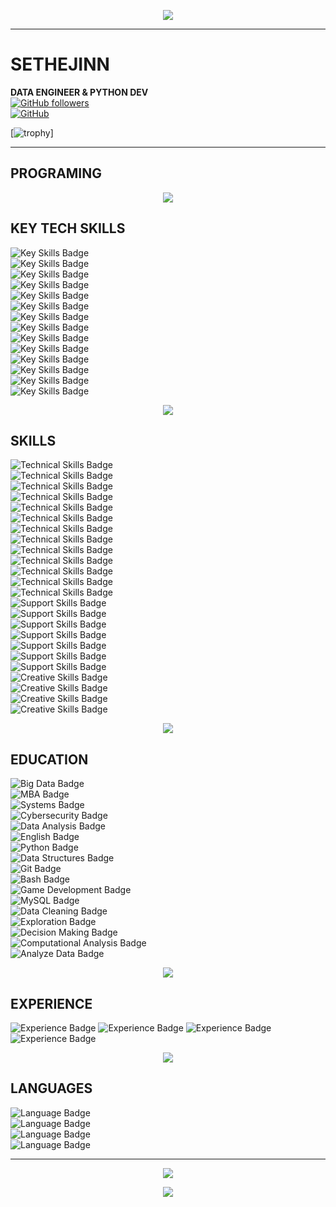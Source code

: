<p align="center">
  <img src="https://readme-typing-svg.demolab.com?font=Play&size=60&pause=2000&color=green&center=true&random=true&width=700&height=79&lines=SETHEJINN" />
</a></p>

<hr style="border-color:green;">


# SETHEJINN
**DATA ENGINEER & PYTHON DEV**  
[![GitHub followers](https://img.shields.io/github/followers/sethejinn?style=social)](https://github.com/sethejinn)  
[![GitHub](https://img.shields.io/badge/GitHub-sethejinn-black?style=flat&logo=github)](https://github.com/sethejinn)  

[![trophy](https://github-profile-trophy.vercel.app/?username=sethejinn)]

<hr style="border-color:green;">

## PROGRAMING  

<p align="center">
<a href="https://github.com/sethejinn/sethejinn">
  <img align="center" src="https://github-readme-stats.vercel.app/api/top-langs/?username=sethejinn&theme=dark&langs_count=20" />
</a></p>

## KEY TECH SKILLS  

![Key Skills Badge](https://img.shields.io/badge/Skills-SQL%20%28PostgreSQL%2C%20MySQL%29-28a745?style=flat-square)  
![Key Skills Badge](https://img.shields.io/badge/Skills-Python-28a745?style=flat-square)  
![Key Skills Badge](https://img.shields.io/badge/Skills-Polars-28a745?style=flat-square)  
![Key Skills Badge](https://img.shields.io/badge/Skills-Pandas-28a745?style=flat-square)  
![Key Skills Badge](https://img.shields.io/badge/Skills-Excel%20%26%20PowerBI-28a745?style=flat-square)  
![Key Skills Badge](https://img.shields.io/badge/Skills-HTML%20%26%20CSS-28a745?style=flat-square)  
![Key Skills Badge](https://img.shields.io/badge/Skills-Git%2C%20GitHub%20%26%20Bitbucket-28a745?style=flat-square)  
![Key Skills Badge](https://img.shields.io/badge/Skills-ETL-28a745?style=flat-square)  
![Key Skills Badge](https://img.shields.io/badge/Skills-Data%20Visualization-28a745?style=flat-square)  
![Key Skills Badge](https://img.shields.io/badge/Skills-Systems%20Administration-28a745?style=flat-square)  
![Key Skills Badge](https://img.shields.io/badge/Skills-Virtualization-28a745?style=flat-square)  
![Key Skills Badge](https://img.shields.io/badge/Skills-Active%20Directory-28a745?style=flat-square)  
![Key Skills Badge](https://img.shields.io/badge/Skills-Advanced%20troubleshooting-28a745?style=flat-square)  
![Key Skills Badge](https://img.shields.io/badge/Skills-Project%20Management%20%28Jira%29-28a745?style=flat-square)  

<p align="center">
    <img src="https://media.tenor.com/MOFonahEVKUAAAAi/xs19-baby-yoda.gif" />
  </a>
</p>

## SKILLS  

![Technical Skills Badge](https://img.shields.io/badge/Skills-Database%20Administration-lightblue)  
![Technical Skills Badge](https://img.shields.io/badge/Skills-Programming%20Languages-lightblue)  
![Technical Skills Badge](https://img.shields.io/badge/Skills-Data%20Engineering-lightblue)  
![Technical Skills Badge](https://img.shields.io/badge/Skills-Data%20Visualization-lightblue)  
![Technical Skills Badge](https://img.shields.io/badge/Skills-Web%20Design-lightblue)  
![Technical Skills Badge](https://img.shields.io/badge/Skills-Hardware%20Maintenance-lightblue)  
![Technical Skills Badge](https://img.shields.io/badge/Skills-Remote%20Connections-lightblue)  
![Technical Skills Badge](https://img.shields.io/badge/Skills-Active%20Directory-lightblue)  
![Technical Skills Badge](https://img.shields.io/badge/Skills-DNS%20and%20Networks-lightblue)  
![Technical Skills Badge](https://img.shields.io/badge/Skills-Operating%20Systems-lightblue)  
![Technical Skills Badge](https://img.shields.io/badge/Skills-Security-lightblue)  
![Technical Skills Badge](https://img.shields.io/badge/Skills-Virtualization-lightblue)  
![Technical Skills Badge](https://img.shields.io/badge/Skills-Version%20Control-lightblue)  
![Support Skills Badge](https://img.shields.io/badge/Skills-Technical%20Support-orange)  
![Support Skills Badge](https://img.shields.io/badge/Skills-Corporate%20Environments-orange)  
![Support Skills Badge](https://img.shields.io/badge/Skills-Management%20Tools-orange)  
![Support Skills Badge](https://img.shields.io/badge/Skills-Agile%20Project%20Management-orange)  
![Support Skills Badge](https://img.shields.io/badge/Skills-Recruiting-orange)  
![Support Skills Badge](https://img.shields.io/badge/Skills-Technical%20Assessment-orange)  
![Support Skills Badge](https://img.shields.io/badge/Skills-Training-orange)  
![Creative Skills Badge](https://img.shields.io/badge/Skills-Game%20Development-yellow)  
![Creative Skills Badge](https://img.shields.io/badge/Skills-Video%20Games%20and%20Streaming-yellow)  
![Creative Skills Badge](https://img.shields.io/badge/Skills-Team%20Coordination-yellow)  
![Creative Skills Badge](https://img.shields.io/badge/Skills-Social%20Media%20and%20Marketing-yellow)  

<p align="center">
    <img src="https://i.gifer.com/origin/d1/d17fc7f864fdb8deae36bc3bf8cf6d05_w200.gif" />
  </a>
</p>

## EDUCATION

![Big Data Badge](https://img.shields.io/badge/Master%20in%20Big%20Data%20%26%20Business%20Intelligence-blue)  
![MBA Badge](https://img.shields.io/badge/MBA%20in%20Business%20Administration%20and%20Management-blue)  
![Systems Badge](https://img.shields.io/badge/Systems%20Administration%20in%20Network-blue)  
![Cybersecurity Badge](https://img.shields.io/badge/Cybersecurity%20Technician-blue)  
![Data Analysis Badge](https://img.shields.io/badge/Professional%20Certificate%20in%20Data%20Analysis-blue)  
![English Badge](https://img.shields.io/badge/C2%20Proficient%20English%20Certificate-blue)  
![Python Badge](https://img.shields.io/badge/Professional%20Python%20Course-blue)  
![Data Structures Badge](https://img.shields.io/badge/Data%20Structures%20in%20Python-blue)  
![Git Badge](https://img.shields.io/badge/Professional%20Git%20Course-blue)  
![Bash Badge](https://img.shields.io/badge/Bash%20Scripting%20%E2%80%93%20DevOps%20Bootcamp-blue)  
![Game Development Badge](https://img.shields.io/badge/Complete%20Python%20Game%20Development%20Course-blue)  
![MySQL Badge](https://img.shields.io/badge/MySQL%20Course-blue)  
![Data Cleaning Badge](https://img.shields.io/badge/From%20Dirty%20Data%20to%20Clean%20Data-blue)  
![Exploration Badge](https://img.shields.io/badge/Prepare%20Data%20for%20Exploration-blue)  
![Decision Making Badge](https://img.shields.io/badge/Data--driven%20Decision%20Making-blue)  
![Computational Analysis Badge](https://img.shields.io/badge/Computational%20Data%20Analysis-blue)  
![Analyze Data Badge](https://img.shields.io/badge/Analyze%20Data%20to%20Answer%20Questions-blue)

<p align="center">
    <img src="https://media.tenor.com/ONv6f0zBNFYAAAAj/hugging-grogu.gif" />
  </a>
</p>

## EXPERIENCE

![Experience Badge](https://img.shields.io/badge/Experience-Data%20Engineer%20-%23FF5733)
![Experience Badge](https://img.shields.io/badge/Experience-Data%20Analyst-%23FF5733)
![Experience Badge](https://img.shields.io/badge/Experience-N2%20Support%20Technician-%23FF5733)
![Experience Badge](https://img.shields.io/badge/Experience-IT%20Technician-%23FF5733)

<p align="center">
    <img src="https://www.animatedimages.org/data/media/636/animated-star-wars-image-0009.gif" />
  </a>
</p>
<p align="center"> </p>

## LANGUAGES  
![Language Badge](https://img.shields.io/badge/Language-C2%20Spanish%20%28bilingual%29-0056D2)  
![Language Badge](https://img.shields.io/badge/Language-C2%20English%20%28bilingual%29-0056D2)  
![Language Badge](https://img.shields.io/badge/Language-B2%20French-0056D2)  
![Language Badge](https://img.shields.io/badge/Language-HSK%20Level%202%20Chinese-0056D2)  

<hr style="border-color:green;">
<p></p>

<p align="center">
      <img src="https://github-readme-stats.vercel.app/api?username=sethejinn&theme=transparent&show_icons=true">
      </a><p>
        
<p align="center">
    <img src="https://media1.tenor.com/m/RYJZjeM7FPYAAAAd/leaves-thanks.gif" />
  </a>
</p>
